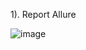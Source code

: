 1). Report Allure

![image](https://github.com/AntonITech/qajavagradleGraduationProjectdz/assets/118736483/f330a051-f67f-473c-806f-7738f13b446b)

